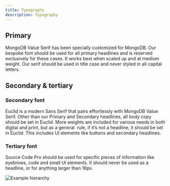 ```yaml
---
title: Typography
description: Typography
---
```


## Primary

MongoDB Value Serif has been specially customized for MongoDB. Our bespoke font should be used for all primary headlines and is reserved exclusively for these cases. It works best when scaled up and at medium weight. Our serif should be used in title case and never styled in all capital letters.&#x20;

## Secondary & tertiary

### Secondary font

Euclid is a modern Sans Serif that pairs effortlessly with MongoDB Value Serif. Other than our Primary and Secondary headlines, all body copy should be set in Euclid. More weights are included for various needs in both digital and print, but as a general  rule, if it’s not a headline, it should be set  in Euclid. This includes UI elements like buttons and secondary headlines.&#x20;

### Tertiary font

Source Code Pro should be used for specific pieces of information like eyebrows, code and small UI elements. It should never be used as a headline, or for anything larger than 16px.

![Example hierarchy](/uploads/font-usage.png "Example hierarchy")
